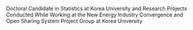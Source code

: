 Doctoral Candidate in Statistics at Korea University and Research Projects Conducted While Working at the New Energy Industry Convergence and Open Sharing System Project Group at Korea University
